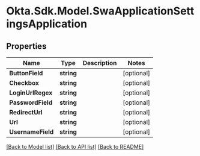 # Okta.Sdk.Model.SwaApplicationSettingsApplication
## Properties

Name | Type | Description | Notes
------------ | ------------- | ------------- | -------------
**ButtonField** | **string** |  | [optional] 
**Checkbox** | **string** |  | [optional] 
**LoginUrlRegex** | **string** |  | [optional] 
**PasswordField** | **string** |  | [optional] 
**RedirectUrl** | **string** |  | [optional] 
**Url** | **string** |  | [optional] 
**UsernameField** | **string** |  | [optional] 

[[Back to Model list]](../README.md#documentation-for-models) [[Back to API list]](../README.md#documentation-for-api-endpoints) [[Back to README]](../README.md)

